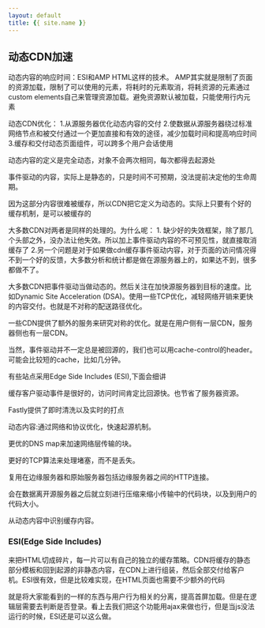 ```yaml
---
layout: default
title: {{ site.name }}
---
```

## 动态CDN加速
动态内容的响应时间：ESI和AMP HTML这样的技术。
AMP其实就是限制了页面的资源加载，限制了可以使用的元素，将耗时的元素取消，将耗资源的元素通过custom elements自己来管理资源加载。避免资源默认被加载，只能使用行内元素

动态CDN优化：
1.从源服务器优化动态内容的交付
2.使数据从源服务器绕过标准网络节点和被交付通过一个更加直接和有效的途径，减少加载时间和提高响应时间
3.缓存和交付动态页面组件，可以跨多个用户会话使用

动态内容的定义是完全动态，对象不会两次相同，每次都得去起源处

事件驱动的内容，实际上是静态的，只是时间不可预期，没法提前决定他的生命周期。

因为这部分内容很难被缓存，所以CDN把它定义为动态的。实际上只要有个好的缓存机制，是可以被缓存的

大多数CDN对两者是同样的处理的。为什么呢：
     1. 缺少好的失效框架，除了那几个头部之外，没办法让他失效。所以加上事件驱动内容的不可预见性，就直接取消缓存了
     2.另一个问题是对于如果做cdn缓存事件驱动内容，对于页面的访问情况得不到一个好的反馈，大多数分析和统计都是做在源服务器上的，如果达不到，很多都做不了。

大多数CDN把事件驱动当做动态的。然后关注在加快源服务器到目标的速度。比如Dynamic Site Acceleration (DSA)。使用一些TCP优化，减轻网络开销来更快的内容交付。也就是不对称的配送路径优化。

一些CDN提供了额外的服务来研究对称的优化。就是在用户侧有一层CDN，服务器侧也有一层CDN。

当然，事件驱动并不一定总是被回源的，我们也可以用cache-control的header。可能会比较短的cache，比如几分钟。

有些站点采用Edge Side Includes (ESI),下面会细讲

缓存客户驱动事件是很好的，访问时间肯定比回源快。也节省了服务器资源。

Fastly提供了即时清洗以及实时的打点

动态内容:通过网络和协议优化，快速起源机制。

更优的DNS map来加速网络层传输的块。

更好的TCP算法来处理堵塞，而不是丢失。

复用在边缘服务器和原始服务器包括边缘服务器之间的HTTP连接。

会在数据离开源服务器之后就立刻进行压缩来缩小传输中的代码块，以及到用户的代码大小。

从动态内容中识别缓存内容。

### ESI(Edge Side Includes)
来把HTML切成碎片，每一片可以有自己的独立的缓存策略。CDN将缓存的静态部分模板和回到起源的非静态内容，在CDN上进行组装，然后全部交付给客户机。ESI很有效，但是比较难实现，在HTML页面也需要不少额外的代码

就是将大家能看到的一样的东西与用户行为相关的分离，提高首屏加载。但是在逻辑层需要去判断是否登录。看上去我们把这个功能用ajax来做也行，但是当js没法运行的时候，ESI还是可以这么做。
